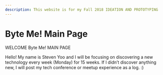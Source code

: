 ```yaml
---
description: This website is for my Fall 2018 IDEATION AND PROTOTYPING!
---
```


# Byte Me! Main Page

WELCOME Byte Me! MAIN PAGE

Hello! My name is Steven Yoo and I will be focusing on discovering a new technology every week \(Monday\) for 15 weeks. If I didn’t discover anything new, I will post my tech conference or meetup experience as a log. :\)

